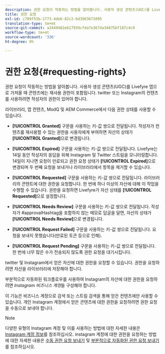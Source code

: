```yaml
---
description: 권한 요청이 작동하는 방법을 알아봅니다. 사용자 생성 콘텐츠(UGC)를 Livefyre 앱으로 가져올 때 콘텐츠에는 재사용 권한이 포함됩니다. twitter 또는 Instagram의 컨텐츠를 사용하려면 작성자의 권한이 있어야 합니다.
title: 권한 요청
exl-id: c709f55b-1773-4de6-82c2-6d3963671095
translation-type: tm+mt
source-git-commit: a2449482e617939cfda7e367da34875bf187c4c9
workflow-type: tm+mt
source-wordcount: '336'
ht-degree: 0%

---
```


# 권한 요청{#requesting-rights}

권한 요청이 작동하는 방법을 알아봅니다. 사용자 생성 콘텐츠(UGC)를 Livefyre 앱으로 가져올 때 콘텐츠에는 재사용 권한이 포함됩니다. twitter 또는 Instagram의 컨텐츠를 사용하려면 작성자의 권한이 있어야 합니다.

라이브러리, 앱 컨텐츠, ModQ 및 AEM Commerce에서 다음 권한 상태를 사용할 수 있습니다.

* **[!UICONTROL Granted]** 구문을 사용하는 키-값 쌍으로 전달됩니다. 작성자가 컨텐츠를 재사용할 수 있는 권한을 사용자에게 부여하면 자산의 상태가 **[!UICONTROL Granted]**&#x200B;으로 변경됩니다.

* **[!UICONTROL Expired]** 구문을 사용하는 키-값 쌍으로 전달됩니다. Livefyre는 14일 동안 작성자의 응답을 위해 Instagram 및 Twitter 스트림을 모니터링합니다. 14일이 지나면 요청이 만료되고 권한 요청 상태가 **[!UICONTROL Expired]**&#x200B;으로 변경되며 두 번째 요청을 보내거나 라이브러리에서 항목을 제거할 수 있습니다.
* **[!UICONTROL Requested]** 구문을 사용하는 키-값 쌍으로 전달됩니다. 라이브러리의 콘텐트에 대한 권한을 요청합니다. 한 번에 하나 이상의 자산에 대해 이 작업을 수행할 수 있습니다. 권한을 요청하면 Livefyre가 자산 상태를 **[!UICONTROL Requested]**&#x200B;으로 설정합니다.
* **[!UICONTROL Needs Review]** 구문을 사용하는 키-값 쌍으로 전달됩니다. 작성자가 #approvalHashtag을 포함하지 않는 메모로 답글을 달면, 자산의 상태가 **[!UICONTROL Needs Review]**&#x200B;으로 변경됩니다.

* **[!UICONTROL Request Failed]** 구문을 사용하는 키-값 쌍으로 전달됩니다. 요청을 보내지 못했습니다(만료된 토큰 등으로 인해).
* **[!UICONTROL Request Pending]** 구문을 사용하는 키-값 쌍으로 전달됩니다. 한 번에 너무 많은 수가 전송되지 않도록 권한 요청을 대기시킵니다.

twitter 및 Instagram에서 얻은 자산에 대한 권한을 요청할 수 있습니다. 권한을 요청하려면 자산을 라이브러리에 저장해야 합니다.

부분적으로 자동화된 워크플로우를 사용하여 Instagram의 자산에 대한 권한을 요청하려면 *Instagram 비즈니스 계정*&#x200B;을 구성해야 합니다.

이 기능은 비즈니스 계정으로 검색 또는 스트림 검색을 통해 얻은 컨텐츠에만 사용할 수 있습니다. 개인 Instagram 계정에서 얻은 콘텐츠에 대한 권한을 요청하려면 권한 요청을 수동으로 보내야 합니다.

>[!NOTE]
>
>다양한 유형의 Instagram 계정 및 이를 사용하는 방법에 대한 자세한 내용은 [Instagram 계정 정보](/help/using/c-users-creating-accounts-with-studio-access/t-configure-social-accout-instagram/c-about-instagram-accounts.md#c_about_instagram_accounts)를 참조하십시오. instagram 계정에 대한 권한을 요청하는 방법에 대한 자세한 내용은 [수동 권한 요청 보내기](/help/using/c-how-requesting-rights-works/c-send-instagram-manual-rights-request.md#c_send_instagram_manual_rights_request) 및 [부분적으로 자동화된 권한 요청 보내기](/help/using/c-how-requesting-rights-works/c-send-an-instagram-rights-request-from-the-library.md#c_send_an_instagram_rights_request_from_the_library)를 참조하십시오.
